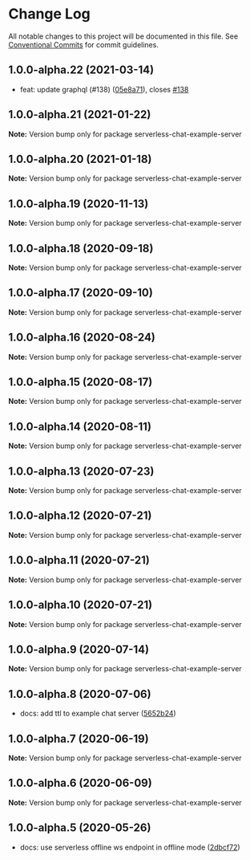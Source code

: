 # Change Log

All notable changes to this project will be documented in this file.
See [Conventional Commits](https://conventionalcommits.org) for commit guidelines.

## 1.0.0-alpha.22 (2021-03-14)

- feat: update graphql (#138) ([05e8a71](https://github.com/michalkvasnicak/aws-lambda-graphql/commit/05e8a71)), closes [#138](https://github.com/michalkvasnicak/aws-lambda-graphql/issues/138)

## 1.0.0-alpha.21 (2021-01-22)

**Note:** Version bump only for package serverless-chat-example-server

## 1.0.0-alpha.20 (2021-01-18)

**Note:** Version bump only for package serverless-chat-example-server

## 1.0.0-alpha.19 (2020-11-13)

**Note:** Version bump only for package serverless-chat-example-server

## 1.0.0-alpha.18 (2020-09-18)

**Note:** Version bump only for package serverless-chat-example-server

## 1.0.0-alpha.17 (2020-09-10)

**Note:** Version bump only for package serverless-chat-example-server

## 1.0.0-alpha.16 (2020-08-24)

**Note:** Version bump only for package serverless-chat-example-server

## 1.0.0-alpha.15 (2020-08-17)

**Note:** Version bump only for package serverless-chat-example-server

## 1.0.0-alpha.14 (2020-08-11)

**Note:** Version bump only for package serverless-chat-example-server

## 1.0.0-alpha.13 (2020-07-23)

**Note:** Version bump only for package serverless-chat-example-server

## 1.0.0-alpha.12 (2020-07-21)

**Note:** Version bump only for package serverless-chat-example-server

## 1.0.0-alpha.11 (2020-07-21)

**Note:** Version bump only for package serverless-chat-example-server

## 1.0.0-alpha.10 (2020-07-21)

**Note:** Version bump only for package serverless-chat-example-server

## 1.0.0-alpha.9 (2020-07-14)

**Note:** Version bump only for package serverless-chat-example-server

## 1.0.0-alpha.8 (2020-07-06)

- docs: add ttl to example chat server ([5652b24](https://github.com/michalkvasnicak/aws-lambda-graphql/commit/5652b24))

## 1.0.0-alpha.7 (2020-06-19)

**Note:** Version bump only for package serverless-chat-example-server

## 1.0.0-alpha.6 (2020-06-09)

**Note:** Version bump only for package serverless-chat-example-server

## 1.0.0-alpha.5 (2020-05-26)

- docs: use serverless offline ws endpoint in offline mode ([2dbcf72](https://github.com/michalkvasnicak/aws-lambda-graphql/commit/2dbcf72))
